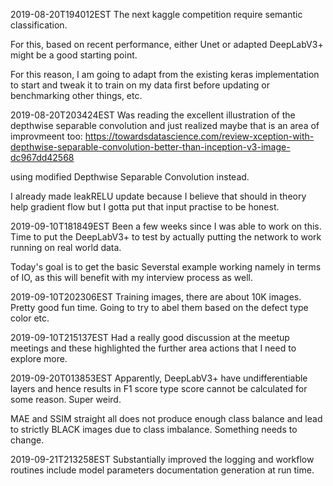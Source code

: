 2019-08-20T194012EST
The next kaggle competition require semantic classification. 

For this, based on recent performance, either Unet or adapted DeepLabV3+ might be a good starting point. 

For this reason, I am going to adapt from the existing keras implementation to start and tweak it to train on my data first before updating or benchmarking other things, etc.

2019-08-20T203424EST
Was reading the excellent illustration of the depthwise separable convolution and just realized maybe that is an area of improvmeent too: https://towardsdatascience.com/review-xception-with-depthwise-separable-convolution-better-than-inception-v3-image-dc967dd42568

using modified Depthwise Separable Convolution instead. 

I already made leakRELU update because I believe that should in theory help gradient flow but I gotta put that input practise to be honest. 

2019-09-10T181849EST
Been a few weeks since I was able to work on this. Time to put the DeepLabV3+ to test by actually putting the network to work running on real world data. 

Today's goal is to get the basic Severstal example working namely in terms of IO, as this will benefit with my interview process as well. 

2019-09-10T202306EST
Training images, there are about 10K images. Pretty good fun time. Going to try to abel them based on the defect type color etc. 
 
 2019-09-10T215137EST
 Had a really good discussion at the meetup meetings and these highlighted the further area actions that I need to explore more. 
 
 2019-09-20T013853EST
 Apparently, DeepLabV3+ have undifferentiable layers and hence results in F1 score type score cannot be calculated for some reason. Super weird. 
 
 MAE and SSIM straight all does not produce enough class balance and lead to strictly BLACK images due to class imbalance. Something needs to change. 

2019-09-21T213258EST
Substantially improved the logging and workflow routines include model parameters documentation generation at run time.  
